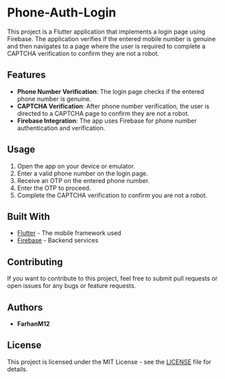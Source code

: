 # Phone-Auth-Login

This project is a Flutter application that implements a login page using Firebase. The application verifies if the entered mobile number is genuine and then navigates to a page where the user is required to complete a CAPTCHA verification to confirm they are not a robot.

## Features

- **Phone Number Verification**: The login page checks if the entered phone number is genuine.
- **CAPTCHA Verification**: After phone number verification, the user is directed to a CAPTCHA page to confirm they are not a robot.
- **Firebase Integration**: The app uses Firebase for phone number authentication and verification.

## Usage

1. Open the app on your device or emulator.
2. Enter a valid phone number on the login page.
3. Receive an OTP on the entered phone number.
4. Enter the OTP to proceed.
5. Complete the CAPTCHA verification to confirm you are not a robot.


## Built With

- [Flutter](https://flutter.dev/) - The mobile framework used
- [Firebase](https://firebase.google.com/) - Backend services

## Contributing

If you want to contribute to this project, feel free to submit pull requests or open issues for any bugs or feature requests.

## Authors

- **FarhanM12**

## License

This project is licensed under the MIT License - see the [LICENSE](LICENSE) file for details.
